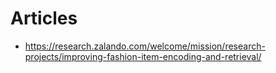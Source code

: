 # Articles
- https://research.zalando.com/welcome/mission/research-projects/improving-fashion-item-encoding-and-retrieval/
